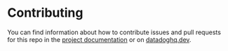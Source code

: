 # Contributing

You can find information about how to contribute issues and pull requests for this repo in the [project documentation](docs/public/guidelines/contributing.md) or on [datadoghq.dev](https://datadoghq.dev/datadog-agent/guidelines/contributing/).

